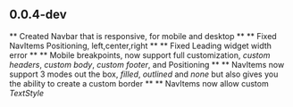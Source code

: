 ## 0.0.4-dev

** Created Navbar that is responsive, for mobile and desktop **
** Fixed NavItems Positioning, left,center,right **
** Fixed Leading widget width error **
** Mobile breakpoints, now support full customization, _custom headers_, _custom body_, _custom footer_, and Positioning **
** NavItems now support 3 modes out the box, _filled_, _outlined_ and _none_ but also gives you the ability to create a custom border **
** NavItems now allow custom _TextStyle_  
